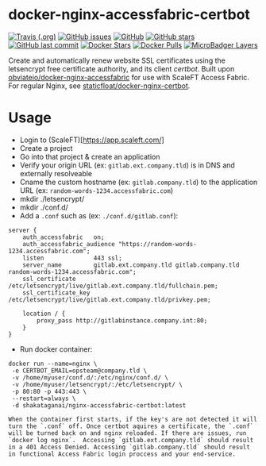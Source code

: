 # docker-nginx-accessfabric-certbot
[![Travis (.org)](https://img.shields.io/travis/obviateio/docker-nginx-accessfabric-certbot.svg?style=for-the-badge)](https://travis-ci.org/obviateio/docker-nginx-accessfabric-certbot)  [![GitHub issues](https://img.shields.io/github/issues-raw/obviateio/docker-nginx-accessfabric-certbot.svg?style=for-the-badge)](https://github.com/obviateio/docker-nginx-accessfabric-certbot)  [![GitHub](https://img.shields.io/github/license/obviateio/docker-nginx-accessfabric-certbot.svg?style=for-the-badge)](https://github.com/obviateio/docker-nginx-accessfabric-certbot)  [![GitHub stars](https://img.shields.io/github/stars/obviateio/docker-nginx-accessfabric-certbot.svg?style=for-the-badge&label=Stars)](https://github.com/obviateio/docker-nginx-accessfabric-certbot)  [![GitHub last commit](https://img.shields.io/github/last-commit/obviateio/docker-nginx-accessfabric-certbot.svg?style=for-the-badge)](https://github.com/obviateio/docker-nginx-accessfabric-certbot)  [![Docker Stars](https://img.shields.io/docker/stars/shakataganai/nginx-accessfabric-certbot.svg?style=for-the-badge)](https://hub.docker.com/r/shakataganai/nginx-accessfabric-certbot/)  [![Docker Pulls](https://img.shields.io/docker/pulls/shakataganai/nginx-accessfabric-certbot.svg?style=for-the-badge)](https://hub.docker.com/r/shakataganai/nginx-accessfabric-certbot/)  [![MicroBadger Layers](https://img.shields.io/microbadger/layers/shakataganai/nginx-accessfabric-certbot.svg?style=for-the-badge)](https://hub.docker.com/r/shakataganai/nginx-accessfabric-certbot/)

Create and automatically renew website SSL certificates using the letsencrypt free certificate authority, and its client *certbot*. Built upon [obviateio/docker-nginx-accessfabric](https://github.com/obviateio/docker-nginx-accessfabric) for use with ScaleFT Access Fabric. For regular Nginx, see [staticfloat/docker-nginx-certbot](https://github.com/staticfloat/docker-nginx-certbot).


# Usage
* Login to (ScaleFT)[https://app.scaleft.com/]
* Create a project 
* Go into that project & create an application
* Verify your origin URL (ex: `gitlab.ext.company.tld`) is in DNS and externally resolveable
* Cname the custom hostname (ex: `gitlab.company.tld`) to the application URL (ex: `random-words-1234.accessfabric.com`)
* mkdir ./letsencrypt/
* mkdir ./conf.d/
* Add a `.conf` such as (ex: `./conf.d/gitlab.conf`):
```nginx
server {
    auth_accessfabric	on;
    auth_accessfabric_audience "https://random-words-1234.accessfabric.com";
    listen              443 ssl;
    server_name         gitlab.ext.company.tld gitlab.company.tld random-words-1234.accessfabric.com";
    ssl_certificate     /etc/letsencrypt/live/gitlab.ext.company.tld/fullchain.pem;
    ssl_certificate_key /etc/letsencrypt/live/gitlab.ext.company.tld/privkey.pem;

    location / {
        proxy_pass http://gitlabinstance.company.int:80;
    }
}
```
* Run docker container: 
```
docker run --name=nginx \
 -e CERTBOT_EMAIL=opsteam@company.tld \
 -v /home/myuser/conf.d/:/etc/nginx/conf.d/ \
 -v /home/myuser/letsencrypt/:/etc/letsencrypt/ \
 -p 80:80 -p 443:443 \
 --restart=always \
 -d shakataganai/nginx-accessfabric-certbot:latest

When the container first starts, if the key's are not detected it will turn the `.conf` off. Once certbot aquires a certificate, the `.conf` will be turned back on and nginx reloaded. If there are issues, run `docker log nginx`.  Accessing `gitlab.ext.company.tld` should result in a 401 Access Denied. Accessing `gitlab.company.tld` should result in functional Access Fabric login proccess and your end-service.
